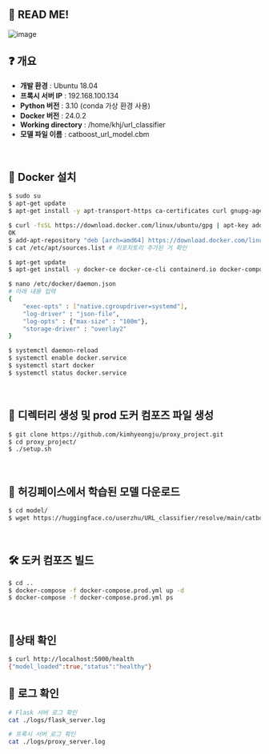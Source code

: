 ## 🙌 READ ME!
![image](https://github.com/user-attachments/assets/783ff7c0-aaa5-41f4-ba4b-2cf9b7b4243d)
<br>

## ❓ 개요  
- **개발 환경** :   Ubuntu 18.04
- **프록시 서버 IP** : 192.168.100.134
- **Python 버전** : 3.10 (conda 가상 환경 사용)
- **Docker 버전** : 24.0.2
- **Working directory** : /home/khj/url_classifier
- **모델 파일 이름** : catboost_url_model.cbm
<br>

## 🐳 Docker 설치 
```bash
$ sudo su
$ apt-get update
$ apt-get install -y apt-transport-https ca-certificates curl gnupg-agent software-properties-common

$ curl -fsSL https://download.docker.com/linux/ubuntu/gpg | apt-key add -
OK
$ add-apt-repository "deb [arch=amd64] https://download.docker.com/linux/ubuntu $(lsb_release -cs) stable"
$ cat /etc/apt/sources.list # 리포지토리 추가된 거 확인

$ apt-get update
$ apt-get install -y docker-ce docker-ce-cli containerd.io docker-compose

$ nano /etc/docker/daemon.json
# 아래 내용 입력
{
    "exec-opts" : ["native.cgroupdriver=systemd"],
    "log-driver" : "json-file",
    "log-opts" : {"max-size" : "100m"},
    "storage-driver" : "overlay2"
}

$ systemctl daemon-reload
$ systemctl enable docker.service
$ systemctl start docker
$ systemctl status docker.service
```
<br>

## 📂 디렉터리 생성 및 prod 도커 컴포즈 파일 생성
```bash
$ git clone https://github.com/kimhyeongju/proxy_project.git
$ cd proxy_project/
$ ./setup.sh
```
<br>

## 🤗 허깅페이스에서 학습된 모델 다운로드
```bash
$ cd model/
$ wget https://huggingface.co/userzhu/URL_classifier/resolve/main/catboost_url_model.cbm
```
<br>

## 🛠 도커 컴포즈 빌드
```bash
$ cd ..
$ docker-compose -f docker-compose.prod.yml up -d
$ docker-compose -f docker-compose.prod.yml ps
```
<br>

## 🔎상태 확인
```bash
$ curl http://localhost:5000/health
{"model_loaded":true,"status":"healthy"}
```

## 📃 로그 확인
```bash
# Flask 서버 로그 확인
cat ./logs/flask_server.log

# 프록시 서버 로그 확인
cat ./logs/proxy_server.log
```


